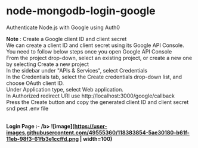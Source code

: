 # node-mongodb-login-google
 Authenticate Node.js with Google using Auth0

<b>Note</b> : Create a Google client ID and client secret
<br>
We can create a client ID and client secret using its Google API Console. You need to follow below steps once you open Google API Console
<br>
From the project drop-down, select an existing project, or create a new one by selecting Create a new project<br>
In the sidebar under "APIs & Services", select Credentials<br>
In the Credentials tab, select the Create credentials drop-down list, and choose OAuth client ID.<br>
Under Application type, select Web application.<br>
In Authorized redirect URI use http://localhost:3000/google/callback<br>
Press the Create button and copy the generated client ID and client secret snd pest .env file<br>
<br>

<b>Login Page :- /b>
![image](https://user-images.githubusercontent.com/49555360/118383854-5ae30180-b61f-11eb-98f3-61fb3e1ccffd.png | width=100)


